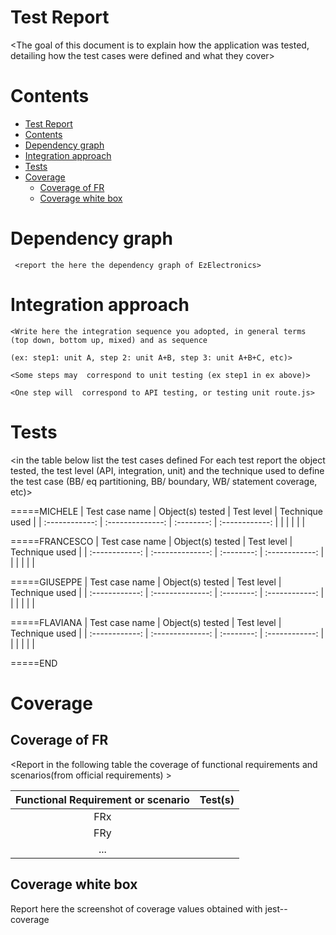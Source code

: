 # Test Report

<The goal of this document is to explain how the application was tested, detailing how the test cases were defined and what they cover>

# Contents

- [Test Report](#test-report)
- [Contents](#contents)
- [Dependency graph](#dependency-graph)
- [Integration approach](#integration-approach)
- [Tests](#tests)
- [Coverage](#coverage)
  - [Coverage of FR](#coverage-of-fr)
  - [Coverage white box](#coverage-white-box)

# Dependency graph

     <report the here the dependency graph of EzElectronics>

# Integration approach

    <Write here the integration sequence you adopted, in general terms (top down, bottom up, mixed) and as sequence

    (ex: step1: unit A, step 2: unit A+B, step 3: unit A+B+C, etc)>

    <Some steps may  correspond to unit testing (ex step1 in ex above)>

    <One step will  correspond to API testing, or testing unit route.js>

# Tests

<in the table below list the test cases defined For each test report the object tested, the test level (API, integration, unit) and the technique used to define the test case (BB/ eq partitioning, BB/ boundary, WB/ statement coverage, etc)> <split the table if needed>

=====MICHELE
| Test case name | Object(s) tested | Test level | Technique used |
| :------------: | :--------------: | :--------: | :------------: |
|                |                  |            |                |

=====FRANCESCO
| Test case name | Object(s) tested | Test level | Technique used |
| :------------: | :--------------: | :--------: | :------------: |
|                |                  |            |                |

=====GIUSEPPE
| Test case name | Object(s) tested | Test level | Technique used |
| :------------: | :--------------: | :--------: | :------------: |
|                |                  |            |                |

=====FLAVIANA
| Test case name | Object(s) tested | Test level | Technique used |
| :------------: | :--------------: | :--------: | :------------: |
|                |                  |            |                |

=====END

# Coverage

## Coverage of FR

<Report in the following table the coverage of functional requirements and scenarios(from official requirements) >

| Functional Requirement or scenario | Test(s) |
| :--------------------------------: | :-----: |
|                FRx                 |         |
|                FRy                 |         |
|                ...                 |         |

## Coverage white box

Report here the screenshot of coverage values obtained with jest-- coverage
